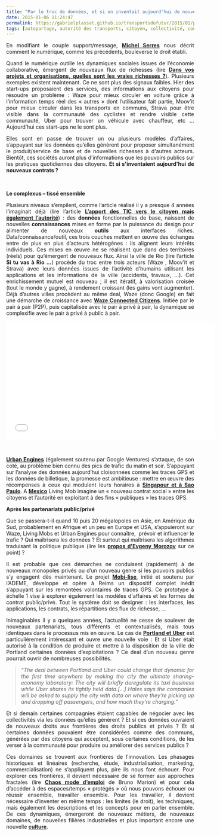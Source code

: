 ```yaml
---
title: "Par le troc de données, et si on inventait aujourd'hui de nouveaux contrats ?"
date: 2015-01-06 11:24:47
permalink: https://gabrielplassat.github.io/transportsdufutur/2015/01/par-le-troc-de-donnees-et-si-on-inventait-aujourdhui-de-nouveaux-contrats.html
tags: [autopartage, autorité des transports, citoyen, collectivité, confiance, connectivité, covoiturage, donnée data, données réelles, gouvernance, intelligence collective, internet, management de la mobilité, marketing individualisé, partage de données, pensée complexe, Service de mobilité, surveillance, Uber]
---
```


<p style="text-align: justify;">En modifiant le couple support/message, <a href="http://www.academie-francaise.fr/actualites/communication-de-m-michel-serres" target="_blank"><strong>Michel Serres</strong></a> nous décrit comment le numérique, comme les précédents, bouleverse le droit établi.</p> <p style="text-align: justify;">Quand le numérique outille les dynamiques sociales issues de l’économie collaborative, émergent de nouveaux flux de richesses (lire <a href="https://gabrielplassat.github.io/transportsdufutur/2013/05/quelles-sont-vos-vraies-richesses-.html" target="_blank"><strong>Dans vos projets et organisations, quelles sont les vraies richesses ?</strong></a>). Plusieurs exemples existent maintenant. Ce ne sont plus des signaux faibles. Hier des start-ups proposaient des services, des informations aux citoyens pour résoudre un problème : Waze pour mieux circuler en voiture grâce à l’information temps réel des « autres » dont l’utilisateur fait partie, Moov’it pour mieux circuler dans les transports en communs, Strava pour être visible dans la communauté des cyclistes et rendre visible cette communauté, Uber pour trouver un véhicule avec chauffeur, etc … Aujourd’hui ces start-ups ne le sont plus.</p> <p style="text-align: justify;">Elles sont en passe de trouver un ou plusieurs modèles d’affaires, s’appuyant sur les données qu’elles génèrent pour proposer simultanément le produit/service de base et de nouvelles richesses à d'autres acteurs. Bientôt, ces sociétés auront plus d'informations que les pouvoirs publics sur les pratiques quotidiennes des citoyens. <strong>Et si s'inventaient aujourd'hui de nouveaux contrats ?</strong></p> <p style="text-align: justify;"> </p>   <!--more-->  <p style="text-align: justify;"><strong>Le complexus – tissé ensemble</strong></p> <p style="text-align: justify;">Plusieurs niveaux s’empilent, comme l’article réalisé il y a presque 4 années l’imaginait déjà (lire l’article <a href="https://gabrielplassat.github.io/transportsdufutur/2011/03/lapport-des-tic-dans-les-transports-vers-le-citoyen-mais-egalement-vers-lautorite.html"><strong>L’apport des TIC vers le citoyen mais également l’autorité</strong></a>) : des <strong>données</strong> fonctionnelles de base, naissent de nouvelles <strong>connaissances</strong> mises en forme par la puissance du design pour alimenter de nouveaux <strong>outils</strong> aux interfaces riches. Data/connaissance/outil, ces trois couches mettent en œuvre des échanges entre de plus en plus d’acteurs hétérogènes : ils alignent leurs intérêts individuels. Ces mises en œuvre ne se réalisent que dans des territoires (réels) pour qu’émergent de nouveaux flux. Ainsi la ville de Rio (lire l’article <strong>Si tu vas à Rio …</strong>) procède du troc entre trois acteurs (Waze , Moov’it et Strava) avec leurs données issues de l’activité d’humains utilisant les applications et les informations de la ville (accidents, travaux, …). Cet enrichissement mutuel est nouveau ; il est itératif, à valorisation croisée (tout le monde y gagne), à rendement croissant (les gains vont augmenter). Déjà d’autres villes procèdent au même deal, Waze (donc Google) en fait une démarche de croissance avec <a href="http://blog-fr.waze.com/2014/10/le-programme-waze-connected-citizen-est.html" target="_blank"><strong>Waze Connected Citizens</strong></a>. Initiée par le pair à pair (P2P), puis capitalisée avec le pair à privé à pair, la dynamique se complexifie avec le pair à privé à public à pair.</p> <p><iframe allowfullscreen="" frameborder="0" height="315" src="//www.youtube.com/embed/0eLvjdv9Sv8" width="560"></iframe></p> <p style="text-align: justify;"> </p> <p style="text-align: justify;"><a href="https://urbanengines.com/news/" target="_blank"><strong>Urban Engines</strong></a> (également soutenu par Google Ventures) s’attaque, de son coté, au problème bien connu des pics de trafic du matin et soir. S’appuyant sur l’analyse des données aujourd’hui cloisonnées comme les traces GPS et les données de billetique, la promesse est ambitieuse : mettre en œuvre des récompenses à ceux qui modulent leurs horaires à <a href="http://www.theguardian.com/business/2014/dec/07/gps-smart-card-open-data-used-reduce-transport-congestion" target="_blank"><strong>Singapour et à Sao Paulo</strong></a>. A <a href="http://www.fastcoexist.com/3039501/change-generation/can-you-stop-traffic-by-making-every-citizen-responsible-for-a-smooth-comm" target="_blank"><strong>Mexico</strong></a> Living Mob imagine un « nouveau contrat social » entre les citoyens et l’autorité en exploitant à des fins « publiques » les traces GPS.</p> <p style="text-align: justify;"><strong>Après les partenariats public/privé</strong></p> <p style="text-align: justify;">Que se passera-t-il quand 10 puis 20 mégalopoles en Asie, en Amérique du Sud, probablement en Afrique et un peu en Europe et USA, s’appuieront sur Waze, Living Mobs et Urban Engines pour connaître,  prévoir et influencer le trafic ? Qui maîtrisera les données ? Et surtout qui maîtrisera les algorithmes traduisant la politique publique (lire les <a href="http://www.letemps.ch/Page/Uuid/1a751f0a-92a1-11e4-9ac8-723e124a5af7/Quelques_societes_de_la_Silicon_Valley_peuvent_nous_imposer_une_fa%C3%A7on_de_vivre" target="_blank"><strong>propos d'Evgeny Morozov</strong></a> sur ce point) ?</p> <p style="text-align: justify;">Il est probable que ces démarches ne conduisent (rapidement) à de nouveaux monopoles privés ou d’un nouveau genre si les pouvoirs publics s’y engagent dès maintenant. Le projet <a href="http://www.groupechronos.org/les-activites-de-chronos/innovation-multipartenariale-et-recherche-action/mobi-lise-ameliorer-les-mobilites-par-les-contributions-communautaires" target="_blank"><strong>Mobi-lise</strong></a>, initié et soutenu par l’ADEME, développe et opère à Reims un dispositif complet inédit s’appuyant sur les remontées volontaires de traces GPS. Ce prototype à échelle 1 vise à explorer également les modèles d'affaires et les formes de contrat public/privé. Tout le système doit se designer : les interfaces, les applications, les contrats, les répartitions des flux de richesse, ...</p> <p style="text-align: justify;">Inimaginables il y a quelques années, l’actualité ne cesse de soulever de nouveaux partenariats, tous différents et contextualisés, mais tous identiques dans le processus mis en œuvre. Le cas de <a href="http://www.wweek.com/portland/article-23752-drive.html" target="_blank"><strong>Portland et Uber</strong></a> est particulièrement intéressant et ouvre une nouvelle voie : Et si Uber était autorisé à la condition de produire et mettre à la disposition de la ville de Portland certaines données d’exploitations ? Ce deal d’un nouveau genre pourrait ouvrir de nombreuses possibilités.</p> <blockquote> <p style="text-align: justify;"><em>“The deal between Portland and Uber could change that dynamic for the first time anywhere by making the city the ultimate sharing-economy laboratory: The city will briefly deregulate its taxi business while Uber shares its tightly held data.[…] Hales says the companies will be asked to supply the city with data on where they’re picking up and dropping off passengers, and how much they’re charging.”</em></p> </blockquote> <p style="text-align: justify;">Et si demain certaines compagnies étaient capables de négocier avec les collectivités via les données qu’elles génèrent ? Et si ces données ouvraient de nouveaux droits aux frontières des droits publics et privés ? Et si certaines données pouvaient être considérées comme des communs, générées par des citoyens qui acceptent, sous certaines conditions, de les verser à la communauté pour produire ou améliorer des services publics ?</p> <p style="text-align: justify;">Ces domaines se trouvent aux frontières de l’innovation. Les phasages historiques et linéaires (recherche, étude, industrialisation, marketing, commercialisation) ne s’appliquent plus, pire ils nous font échouer. Pour explorer ces frontières, il devient nécessaire de se former aux approches fractales (lire <a href="http://brunomarion.com/fr/chaos-mode-demploi-le-nouveau-livre/" target="_blank"><strong>Chaos mode d’emploi</strong></a> de Bruno Marion) et pour cela d’accéder à des espaces/temps « protégés » où nous pouvons échouer ou réussir ensemble, travailler ensemble. Pour les travailler, il devient nécessaire d’inventer en même temps : les limites (le droit), les techniques, mais également les descriptions et les concepts pour en parler ensemble. De ces dynamiques, émergeront de nouveaux métiers, de nouveaux domaines, de nouvelles filières industrielles et plus important encore une nouvelle <a href="https://gabrielplassat.github.io/transportsdufutur/2012/12/pour-une-approche-culturelle-des-mobilites-numeriques.html" target="_blank"><strong>culture</strong></a>.</p>

